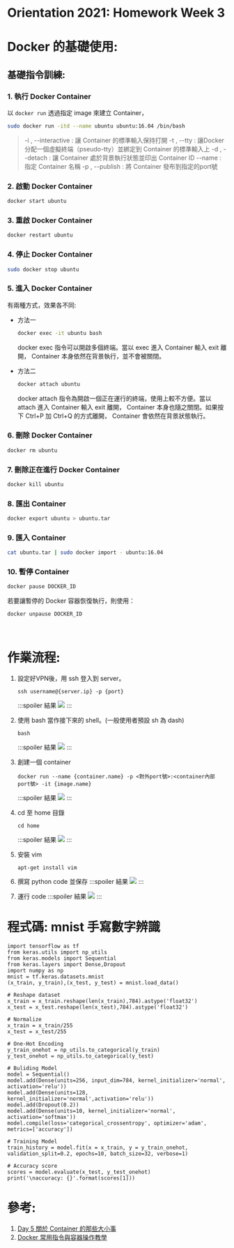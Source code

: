 # Orientation 2021: Homework Week 3

# Docker 的基礎使用:
## 基礎指令訓練:
### 1. 執行 Docker Container
以 `docker run` 透過指定 image 來建立 Container，
```bash
sudo docker run -itd --name ubuntu ubuntu:16.04 /bin/bash
```
> -i , --interactive : 讓 Container 的標準輸入保持打開
> -t , --tty : 讓Docker分配一個虛擬終端（pseudo-tty）並綁定到 Container 的標準輸入上
> -d , --detach : 讓 Container 處於背景執行狀態並印出 Container ID
> --name : 指定 Container 名稱
> -p , --publish : 將 Container 發布到指定的port號
### 2. 啟動 Docker Container
```bash
docker start ubuntu
```
### 3. 重啟 Docker Container
```bash
docker restart ubuntu
```
### 4. 停止 Docker Container
```bash
sudo docker stop ubuntu
```
### 5. 進入 Docker Container
有兩種方式，效果各不同:
- 方法一

    ```bash
    docker exec -it ubuntu bash
    ```
    
    docker exec 指令可以開啟多個終端。當以 exec 進入 Container 輸入 exit 離開， Container 本身依然在背景執行，並不會被關閉。
- 方法二

    ```bash
    docker attach ubuntu
    ```
    
    docker attach 指令為開啟一個正在運行的終端，使用上較不方便。當以 attach 進入 Container 輸入 exit 離開， Container 本身也隨之關閉。如果按下 Ctrl+P 加 Ctrl+Q 的方式離開， Container 會依然在背景狀態執行。
### 6. 刪除 Docker Container
```bash
docker rm ubuntu
```
### 7. 刪除正在進行 Docker Container
```bash
docker kill ubuntu
```
### 8. 匯出 Container
```bash
docker export ubuntu > ubuntu.tar
```
### 9. 匯入 Container
```bash
cat ubuntu.tar | sudo docker import - ubuntu:16.04
```
### 10. 暫停 Container
```bash
docker pause DOCKER_ID
```
若要讓暫停的 Docker 容器恢復執行，則使用：
```bash
docker unpause DOCKER_ID
```

</br>

# 作業流程:
1. 設定好VPN後，用 ssh 登入到 server。
   ```shell
   ssh username@{server.ip} -p {port}
   ```
   :::spoiler 結果
   ![](https://i.imgur.com/Co60H6R.png)
   :::
   
2. 使用 bash 當作接下來的 shell。(一般使用者預設 sh 為 dash)
    ```shell
    bash
    ```
    :::spoiler 結果
    ![](https://i.imgur.com/14wuhud.png)
    :::

3. 創建一個 container
    ```shell
    docker run --name {container.name} -p <對外port號>:<container內部port號> -it {image.name}
    ```
    :::spoiler 結果
    ![](https://i.imgur.com/bhbOahM.png)
    :::

4. cd 至 home 目錄
    ```shell
    cd home
    ```
    :::spoiler 結果
    ![](https://i.imgur.com/UcWC6Lb.png)
    :::

5. 安裝 vim
    ``` shell
    apt-get install vim
    ```

6. 撰寫 python code 並保存
    :::spoiler 結果
    ![](https://i.imgur.com/kjX5ld6.png)
    :::

7. 運行 code
    :::spoiler 結果
    ![](https://i.imgur.com/Yjb8hDd.png)
    :::

# 程式碼: mnist 手寫數字辨識
```python=
import tensorflow as tf
from keras.utils import np_utils
from keras.models import Sequential
from keras.layers import Dense,Dropout
import numpy as np
mnist = tf.keras.datasets.mnist
(x_train, y_train),(x_test, y_test) = mnist.load_data()

# Reshape dataset
x_train = x_train.reshape(len(x_train),784).astype('float32')
x_test = x_test.reshape(len(x_test),784).astype('float32')

# Normalize
x_train = x_train/255
x_test = x_test/255

# One-Hot Encoding
y_train_onehot = np_utils.to_categorical(y_train)
y_test_onehot = np_utils.to_categorical(y_test)

# Buliding Model
model = Sequential()
model.add(Dense(units=256, input_dim=784, kernel_initializer='normal', activation='relu'))
model.add(Dense(units=128, kernel_initializer='normal',activation='relu'))
model.add(Dropout(0.2))
model.add(Dense(units=10, kernel_initializer='normal', activation='softmax'))
model.compile(loss='categorical_crossentropy', optimizer='adam', metrics=['accuracy'])

# Training Model
train_history = model.fit(x = x_train, y = y_train_onehot, validation_split=0.2, epochs=10, batch_size=32, verbose=1)

# Accuracy score
scores = model.evaluate(x_test, y_test_onehot)
print('\naccuracy: {}'.format(scores[1])) 
```

# 參考:
1. [Day 5 關於 Container 的那些大小事](https://ithelp.ithome.com.tw/articles/10193534)
2. [Docker 常用指令與容器操作教學](https://blog.gtwang.org/linux/docker-commands-and-container-management-tutorial/)